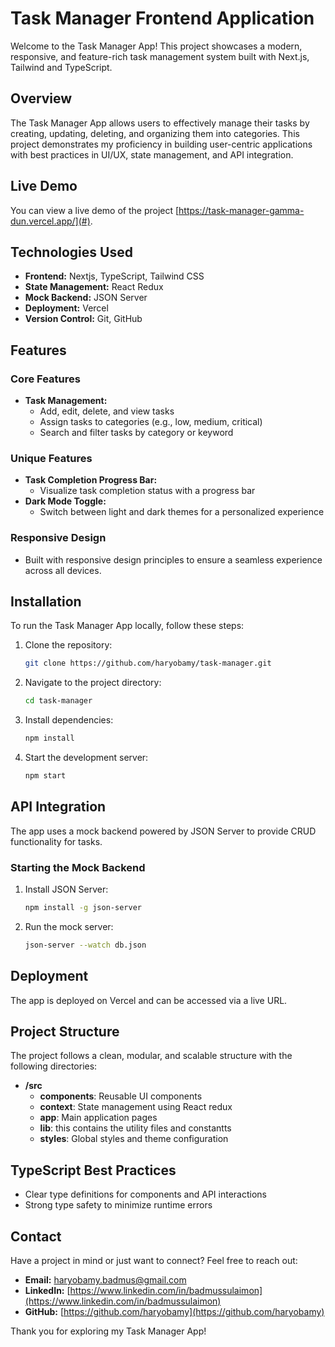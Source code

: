 # Task Manager Frontend Application

Welcome to the Task Manager App! This project showcases a modern, responsive, and feature-rich task management system built with Next.js, Tailwind and TypeScript.

## Overview

The Task Manager App allows users to effectively manage their tasks by creating, updating, deleting, and organizing them into categories. This project demonstrates my proficiency in building user-centric applications with best practices in UI/UX, state management, and API integration.

## Live Demo

You can view a live demo of the project [https://task-manager-gamma-dun.vercel.app/](#).

## Technologies Used

- **Frontend:** Nextjs, TypeScript, Tailwind CSS
- **State Management:** React Redux
- **Mock Backend:** JSON Server
- **Deployment:** Vercel
- **Version Control:** Git, GitHub

## Features

### Core Features

- **Task Management:**
  - Add, edit, delete, and view tasks
  - Assign tasks to categories (e.g., low, medium, critical)
  - Search and filter tasks by category or keyword

### Unique Features

- **Task Completion Progress Bar:**
  - Visualize task completion status with a progress bar
- **Dark Mode Toggle:**
  - Switch between light and dark themes for a personalized experience

### Responsive Design

- Built with responsive design principles to ensure a seamless experience across all devices.

## Installation

To run the Task Manager App locally, follow these steps:

1. Clone the repository:
   ```bash
   git clone https://github.com/haryobamy/task-manager.git
   ```
2. Navigate to the project directory:
   ```bash
   cd task-manager
   ```
3. Install dependencies:
   ```bash
   npm install
   ```
4. Start the development server:
   ```bash
   npm start
   ```

## API Integration

The app uses a mock backend powered by JSON Server to provide CRUD functionality for tasks.

### Starting the Mock Backend

1. Install JSON Server:
   ```bash
   npm install -g json-server
   ```
2. Run the mock server:
   ```bash
   json-server --watch db.json
   ```

## Deployment

The app is deployed on Vercel and can be accessed via a live URL.

## Project Structure

The project follows a clean, modular, and scalable structure with the following directories:

- **/src**
  - **components**: Reusable UI components
  - **context**: State management using React redux
  - **app**: Main application pages
  - **lib**: this contains the utility files and constantts
  - **styles**: Global styles and theme configuration

## TypeScript Best Practices

- Clear type definitions for components and API interactions
- Strong type safety to minimize runtime errors

## Contact

Have a project in mind or just want to connect? Feel free to reach out:

- **Email:** haryobamy.badmus@gmail.com
- **LinkedIn:** [https://www.linkedin.com/in/badmussulaimon](https://www.linkedin.com/in/badmussulaimon)
- **GitHub:** [https://github.com/haryobamy](https://github.com/haryobamy)

Thank you for exploring my Task Manager App!
